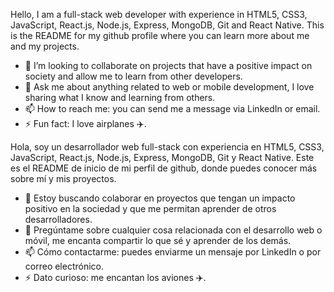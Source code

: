 Hello, I am a full-stack web developer with experience in HTML5, CSS3, JavaScript, React.js, Node.js, Express, MongoDB, Git and React Native. This is the README for my github profile where you can learn more about me and my projects.

- 👯 I’m looking to collaborate on projects that have a positive impact on society and allow me to learn from other developers.
- 💬 Ask me about anything related to web or mobile development, I love sharing what I know and learning from others.
- 📫 How to reach me: you can send me a message via LinkedIn or email.
- ⚡ Fun fact: I love airplanes ✈️.

Hola, soy un desarrollador web full-stack con experiencia en HTML5, CSS3, JavaScript, React.js, Node.js, Express, MongoDB, Git y React Native. Este es el README de inicio de mi perfil de github, donde puedes conocer más sobre mí y mis proyectos.

- 👯 Estoy buscando colaborar en proyectos que tengan un impacto positivo en la sociedad y que me permitan aprender de otros desarrolladores.
- 💬 Pregúntame sobre cualquier cosa relacionada con el desarrollo web o móvil, me encanta compartir lo que sé y aprender de los demás.
- 📫 Cómo contactarme: puedes enviarme un mensaje por LinkedIn o por correo electrónico.
- ⚡ Dato curioso: me encantan los aviones ✈️.
